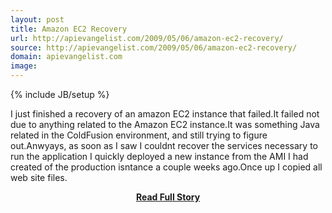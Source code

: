 ```yaml
---
layout: post
title: Amazon EC2 Recovery
url: http://apievangelist.com/2009/05/06/amazon-ec2-recovery/
source: http://apievangelist.com/2009/05/06/amazon-ec2-recovery/
domain: apievangelist.com
image: 
---
```

{% include JB/setup %}<p>I just finished a recovery of an amazon EC2 instance that failed.It failed not due to anything related to the Amazon EC2 instance.It was something Java related in the ColdFusion environment, and still trying to figure out.Anwyays, as soon as I saw I couldnt recover the services necessary to run the application I quickly deployed a new instance from the AMI I had created of the production isntance a couple weeks ago.Once up I copied all web site files.</p>
<center><p><a href="http://apievangelist.com/2009/05/06/amazon-ec2-recovery/" style='padding:25px; font-sze:18px; font-weight: bold;'>Read Full Story</a></p></center>
